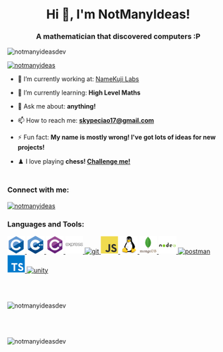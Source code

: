 <h1 align="center">Hi 👋, I'm NotManyIdeas!</h1>
<h3 align="center">A mathematician that discovered computers :P</h3>

<p align="left"> <img src="https://komarev.com/ghpvc/?username=notmanyideasdev&label=Profile%20Visits%20%F0%9F%91%80&color=32d926&style=flat-square" alt="notmanyideasdev" /> </p>

<p align="left"> <a href="https://twitter.com/notmanyideas" target="blank"><img src="https://img.shields.io/twitter/follow/notmanyideas?logo=twitter&style=for-the-badge" alt="notmanyideas" /></a> </p>

- 🔭 I’m currently working at: [NameKuji Labs](https://namekuji.xyz/)

- 🌱 I’m currently learning: **High Level Maths**

- 💬 Ask me about: **anything!**

- 📫 How to reach me: **skypeciao17@gmail.com**

- ⚡ Fun fact: **My name is mostly wrong! I've got lots of ideas for new projects!**

- ♟️ I love playing **chess! [Challenge me!](https://www.chess.com/member/notmanyideas)**
<br></br>

<h3 align="left">Connect with me:</h3>
<p align="left">
<a href="https://twitter.com/notmanyideas" target="blank"><img align="center" src="https://raw.githubusercontent.com/rahuldkjain/github-profile-readme-generator/master/src/images/icons/Social/twitter.svg" alt="notmanyideas" height="30" width="40" /></a>
</p>


<h3 align="left">Languages and Tools:</h3>
<p align="left"> <a href="https://www.cprogramming.com/" target="_blank" rel="noreferrer"> <img src="https://raw.githubusercontent.com/devicons/devicon/master/icons/c/c-original.svg" alt="c" width="40" height="40"/> </a> <a href="https://www.w3schools.com/cpp/" target="_blank" rel="noreferrer"> <img src="https://raw.githubusercontent.com/devicons/devicon/master/icons/cplusplus/cplusplus-original.svg" alt="cplusplus" width="40" height="40"/> </a> <a href="https://www.w3schools.com/cs/" target="_blank" rel="noreferrer"> <img src="https://raw.githubusercontent.com/devicons/devicon/master/icons/csharp/csharp-original.svg" alt="csharp" width="40" height="40"/> </a> <a href="https://expressjs.com" target="_blank" rel="noreferrer"> <img src="https://raw.githubusercontent.com/devicons/devicon/master/icons/express/express-original-wordmark.svg" alt="express" width="40" height="40"/> </a> <a href="https://git-scm.com/" target="_blank" rel="noreferrer"> <img src="https://www.vectorlogo.zone/logos/git-scm/git-scm-icon.svg" alt="git" width="40" height="40"/> </a> <a href="https://developer.mozilla.org/en-US/docs/Web/JavaScript" target="_blank" rel="noreferrer"> <img src="https://raw.githubusercontent.com/devicons/devicon/master/icons/javascript/javascript-original.svg" alt="javascript" width="40" height="40"/> </a> <a href="https://www.linux.org/" target="_blank" rel="noreferrer"> <img src="https://raw.githubusercontent.com/devicons/devicon/master/icons/linux/linux-original.svg" alt="linux" width="40" height="40"/> </a> <a href="https://www.mongodb.com/" target="_blank" rel="noreferrer"> <img src="https://raw.githubusercontent.com/devicons/devicon/master/icons/mongodb/mongodb-original-wordmark.svg" alt="mongodb" width="40" height="40"/> </a> <a href="https://nodejs.org" target="_blank" rel="noreferrer"> <img src="https://raw.githubusercontent.com/devicons/devicon/master/icons/nodejs/nodejs-original-wordmark.svg" alt="nodejs" width="40" height="40"/> </a> <a href="https://postman.com" target="_blank" rel="noreferrer"> <img src="https://www.vectorlogo.zone/logos/getpostman/getpostman-icon.svg" alt="postman" width="40" height="40"/> </a> <a href="https://www.typescriptlang.org/" target="_blank" rel="noreferrer"> <img src="https://raw.githubusercontent.com/devicons/devicon/master/icons/typescript/typescript-original.svg" alt="typescript" width="40" height="40"/> </a> <a href="https://unity.com/" target="_blank" rel="noreferrer"> <img src="https://www.vectorlogo.zone/logos/unity3d/unity3d-icon.svg" alt="unity" width="40" height="40"/> </a> </p>

<br></br>

<p><img align="center" src="https://github-readme-stats.vercel.app/api/top-langs?username=notmanyideasdev&show_icons=true&theme=dark&locale=en&layout=compact" alt="notmanyideasdev" /></p>

<br></br>

<p><img align="center" src="https://github-readme-streak-stats.herokuapp.com/?user=notmanyideasdev&theme=dark" alt="notmanyideasdev" /></p>
